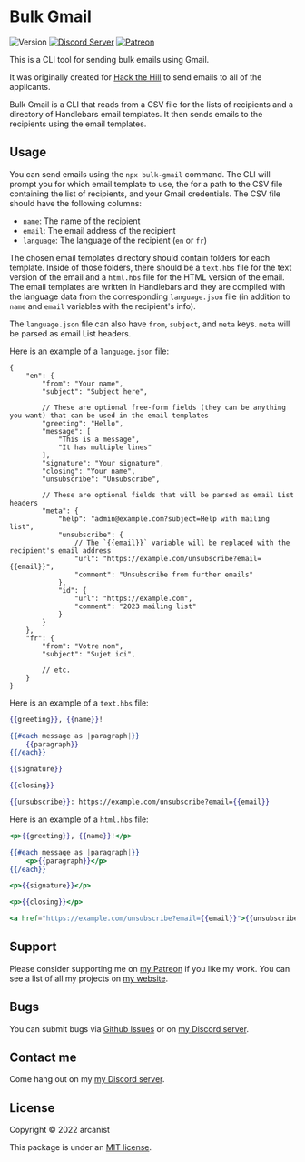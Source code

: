 # Bulk Gmail

![Version](https://img.shields.io/github/v/tag/arcanistzed/bulk-gmail?label=Version&style=flat-square&color=2577a1) [![Discord Server](https://img.shields.io/badge/-Discord-%232c2f33?style=flat-square&logo=discord)](https://discord.gg/AAkZWWqVav) [![Patreon](https://img.shields.io/badge/-Patreon-%23141518?style=flat-square&logo=patreon)](https://www.patreon.com/bePatron?u=15896855)

This is a CLI tool for sending bulk emails using Gmail.

It was originally created for [Hack the Hill](https://example.com) to send emails to all of the applicants.

Bulk Gmail is a CLI that reads from a CSV file for the lists of recipients and a directory of Handlebars email templates. It then sends emails to the recipients using the email templates.

## Usage

You can send emails using the `npx bulk-gmail` command. The CLI will prompt you for which email template to use, the for a path to the CSV file containing the list of recipients, and your Gmail credentials. The CSV file should have the following columns:

- `name`: The name of the recipient
- `email`: The email address of the recipient
- `language`: The language of the recipient (`en` or `fr`)

The chosen email templates directory should contain folders for each template. Inside of those folders, there should be a `text.hbs` file for the text version of the email and a `html.hbs` file for the HTML version of the email. The email templates are written in Handlebars and they are compiled with the language data from the corresponding `language.json` file (in addition to `name` and `email` variables with the recipient's info).

The `language.json` file can also have `from`, `subject`, and `meta` keys. `meta` will be parsed as email List headers.

Here is an example of a `language.json` file:

```jsonc
{
    "en": {
        "from": "Your name",
        "subject": "Subject here",

        // These are optional free-form fields (they can be anything you want) that can be used in the email templates
        "greeting": "Hello",
        "message": [
            "This is a message",
            "It has multiple lines"
        ],
        "signature": "Your signature",
        "closing": "Your name",
        "unsubscribe": "Unsubscribe",

        // These are optional fields that will be parsed as email List headers
        "meta": {
            "help": "admin@example.com?subject=Help with mailing list",
            "unsubscribe": {
                // The `{{email}}` variable will be replaced with the recipient's email address
                "url": "https://example.com/unsubscribe?email={{email}}",
                "comment": "Unsubscribe from further emails"
            },
            "id": {
                "url": "https://example.com",
                "comment": "2023 mailing list"
            }
        }
    },
    "fr": {
        "from": "Votre nom",
        "subject": "Sujet ici",

        // etc.
    }
}
```

Here is an example of a `text.hbs` file:

```handlebars
{{greeting}}, {{name}}!

{{#each message as |paragraph|}}
    {{paragraph}}
{{/each}}

{{signature}}

{{closing}}

{{unsubscribe}}: https://example.com/unsubscribe?email={{email}}
```

Here is an example of a `html.hbs` file:

```handlebars
<p>{{greeting}}, {{name}}!</p>

{{#each message as |paragraph|}}
    <p>{{paragraph}}</p>
{{/each}}

<p>{{signature}}</p>

<p>{{closing}}</p>

<a href="https://example.com/unsubscribe?email={{email}}">{{unsubscribe}}</a>
```

## Support

Please consider supporting me on [my Patreon](https://patreon.com/arcanistzed) if you like my work. You can see a list of all my projects on [my website](https://arcanist.me).

## Bugs

You can submit bugs via [Github Issues](https://github.com/arcanistzed/bulk-gmail/issues/new/choose) or on [my Discord server](https://discord.gg/AAkZWWqVav).

## Contact me

Come hang out on my [my Discord server](https://discord.gg/AAkZWWqVav).

## License

Copyright © 2022 arcanist

This package is under an [MIT license](LICENSE).
